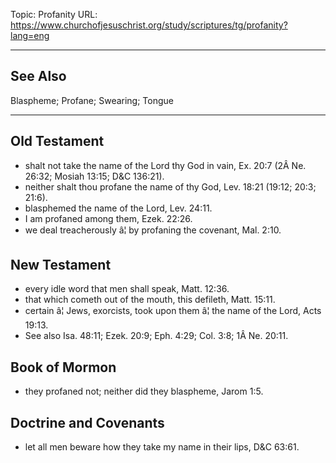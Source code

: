 Topic: Profanity
URL: https://www.churchofjesuschrist.org/study/scriptures/tg/profanity?lang=eng

---

## See Also

Blaspheme; Profane; Swearing; Tongue

---

## Old Testament

- shalt not take the name of the Lord thy God in vain, Ex. 20:7 (2Â Ne. 26:32; Mosiah 13:15; D&C 136:21).
- neither shalt thou profane the name of thy God, Lev. 18:21 (19:12; 20:3; 21:6).
- blasphemed the name of the Lord, Lev. 24:11.
- I am profaned among them, Ezek. 22:26.
- we deal treacherously â¦ by profaning the covenant, Mal. 2:10.

## New Testament

- every idle word that men shall speak, Matt. 12:36.
- that which cometh out of the mouth, this defileth, Matt. 15:11.
- certain â¦ Jews, exorcists, took upon them â¦ the name of the Lord, Acts 19:13.
- See also Isa. 48:11; Ezek. 20:9; Eph. 4:29; Col. 3:8; 1Â Ne. 20:11.

## Book of Mormon

- they profaned not; neither did they blaspheme, Jarom 1:5.

## Doctrine and Covenants

- let all men beware how they take my name in their lips, D&C 63:61.


